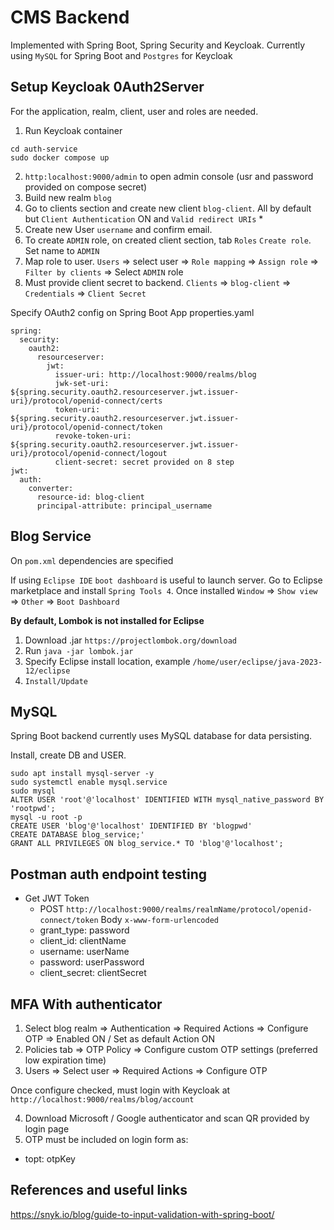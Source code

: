 # CMS Backend

Implemented with Spring Boot, Spring Security and Keycloak. Currently using `MySQL` for Spring Boot and `Postgres` for Keycloak

## Setup Keycloak 0Auth2Server

For the application, realm, client, user and roles are needed.

1. Run Keycloak container 
```
cd auth-service
sudo docker compose up
```
2. `http:localhost:9000/admin` to open admin console (usr and password provided on compose secret)
3. Build new realm `blog`
4. Go to clients section and create new client `blog-client`. All by default but `Client Authentication` ON and `Valid redirect URIs` *
5. Create new User `username` and confirm email.
6. To create `ADMIN` role, on created client section, tab `Roles` `Create role`. Set name to `ADMIN`
7. Map role to user. `Users` => select user => `Role mapping` => `Assign role` => `Filter by clients` => Select `ADMIN` role
8. Must provide client secret to backend. `Clients` => `blog-client` => `Credentials` => `Client Secret`

Specify OAuth2 config on Spring Boot App properties.yaml
```
spring:
  security: 
    oauth2: 
      resourceserver:  
        jwt:  
          issuer-uri: http://localhost:9000/realms/blog
          jwk-set-uri: ${spring.security.oauth2.resourceserver.jwt.issuer-uri}/protocol/openid-connect/certs
          token-uri: ${spring.security.oauth2.resourceserver.jwt.issuer-uri}/protocol/openid-connect/token
          revoke-token-uri: ${spring.security.oauth2.resourceserver.jwt.issuer-uri}/protocol/openid-connect/logout
          client-secret: secret provided on 8 step
jwt:  
  auth:  
    converter: 
      resource-id: blog-client
      principal-attribute: principal_username
```

## Blog Service

On `pom.xml` dependencies are specified

If using `Eclipse IDE` `boot dashboard` is useful to launch server. Go to Eclipse marketplace and install `Spring Tools 4`. Once installed `Window` => `Show view` => `Other` => `Boot Dashboard`

**By default, Lombok is not installed for Eclipse**

1. Download .jar `https://projectlombok.org/download`
2. Run `java -jar lombok.jar`
3. Specify Eclipse install location, example `/home/user/eclipse/java-2023-12/eclipse`
4. `Install/Update`

## MySQL

Spring Boot backend currently uses MySQL database for data persisting.

Install, create DB and USER.
```
sudo apt install mysql-server -y
sudo systemctl enable mysql.service
sudo mysql
ALTER USER 'root'@'localhost' IDENTIFIED WITH mysql_native_password BY 'rootpwd';
mysql -u root -p
CREATE USER 'blog'@'localhost' IDENTIFIED BY 'blogpwd'
CREATE DATABASE blog_service;'
GRANT ALL PRIVILEGES ON blog_service.* TO 'blog'@'localhost';
```

## Postman auth endpoint testing

- Get JWT Token
  - POST `http://localhost:9000/realms/realmName/protocol/openid-connect/token` Body `x-www-form-urlencoded`
  - grant_type: password
  - client_id: clientName
  - username: userName
  - password: userPassword
  - client_secret: clientSecret
  
## MFA With authenticator

1. Select blog realm => Authentication => Required Actions => Configure OTP => Enabled ON / Set as default Action ON
2. Policies tab => OTP Policy => Configure custom OTP settings (preferred low expiration time)
3. Users => Select user => Required Actions => Configure OTP

Once configure checked, must login with Keycloak at `http://localhost:9000/realms/blog/account`

4. Download Microsoft / Google authenticator and scan QR provided by login page
5. OTP must be included on login form as:
  - topt: otpKey
  
## References and useful links

https://snyk.io/blog/guide-to-input-validation-with-spring-boot/
